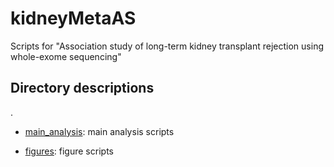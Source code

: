 # kidneyMetaAS
Scripts for "Association study of long-term kidney transplant rejection using whole-exome sequencing"

## Directory descriptions

.
* [main_analysis](./src/main_analysis):
  main analysis scripts
  
* [figures](./src/figures):
  figure scripts
